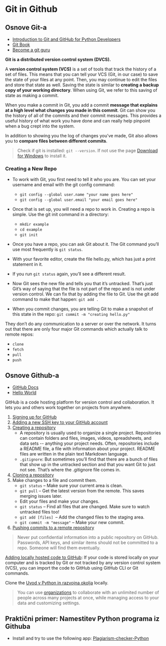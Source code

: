 # Git in Github

## Osnove Git-a
- [Introduction to Git and GitHub for Python Developers](https://realpython.com/python-git-github-intro/)
- [Git Book](https://git-scm.com/book/en/v2)
- [Become a git guru](https://www.atlassian.com/git/tutorials)

**Git is a distributed version control system (DVCS).**

A **version control system (VCS)** is a set of tools that track the history of a set of files. This means that you can tell your VCS (Git, in our case) to save the state of your files at any point. Then, you may continue to edit the files and store that state as well. Saving the state is similar to **creating a backup copy of your working directory**. When using Git, we refer to this saving of state as making a commit.

When you make a commit in Git, you add a commit **message that explains at a high level what changes you made in this commit**. Git can show you the history of all of the commits and their commit messages. This provides a useful history of what work you have done and can really help pinpoint when a bug crept into the system.

In addition to showing you the log of changes you’ve made, Git also allows you to **compare files between different commits**.

> Check if git is installed: `git --version`. If not use the page [Download for Windows](https://git-scm.com/download/win) to install it.

### Creating a New Repo
- To work with Git, you first need to tell it who you are. You can set your username and email with the git config command: 
    - `git config --global user.name "your name goes here"`
    - `git config --global user.email "your email goes here"`
- Once that is set up, you will need a repo to work in. Creating a repo is simple. Use the git init command in a directory:
    - `mkdir example`
    - `cd example`
    - `git init`

- Once you have a repo, you can ask Git about it. The Git command you’ll use most frequently is `git status`.
- With your favorite editor, create the file hello.py, which has just a print statement in it.
- If you run `git status` again, you’ll see a different result.
- Now Git sees the new file and tells you that it’s untracked. That’s just Git’s way of saying that the file is not part of the repo and is not under version control. We can fix that by adding the file to Git. Use the git add command to make that happen: `git add .`
- When you commit changes, you are telling Git to make a snapshot of this state in the repo: `git commit -m "creating hello.py"`

They don’t do any communication to a server or over the network. It turns out that there are only four major Git commands which actually talk to remote repos:
- `clone`
- `fetch`
- `pull`
- `push`

## Osnove Github-a
- [GitHub Docs](https://docs.github.com/en)
- [Hello World](https://docs.github.com/en/get-started/quickstart/hello-world)

GitHub is a code hosting platform for version control and collaboration. It lets you and others work together on projects from anywhere.
1. [Signing up for GitHub](https://docs.github.com/en/get-started/signing-up-for-github)
2. [Adding a new SSH key to your GitHub account](https://docs.github.com/en/authentication/connecting-to-github-with-ssh/adding-a-new-ssh-key-to-your-github-account)
3. [Creating a repository](https://docs.github.com/en/get-started/quickstart/create-a-repo)
    - A repository is usually used to organize a single project. Repositories can contain folders and files, images, videos, spreadsheets, and data sets -- anything your project needs. Often, repositories include a README file, a file with information about your project. README files are written in the plain text Markdown language.
    - `.gitignore`: But sometimes you’ll find that there are a bunch of files that show up in the untracked section and that you want Git to just not see. That’s where the .gitignore file comes in.
4. [Cloning a repository](https://docs.github.com/en/repositories/creating-and-managing-repositories/cloning-a-repository)
5. Make changes to a file and commit them.
    - `git status` – Make sure your current area is clean.
    - `git pull` – Get the latest version from the remote. This saves merging issues later.
    - Edit your files and make your changes.
    - `git status` – Find all files that are changed. Make sure to watch untracked files too!
    - `git add [files] `– Add the changed files to the staging area.
    - `git commit -m "message"` – Make your new commit.
6. [Pushing commits to a remote repository](https://docs.github.com/en/get-started/using-git/pushing-commits-to-a-remote-repository)

>  Never put confidential information into a public repository on GitHub. Passwords, API keys, and similar items should not be committed to a repo. Someone will find them eventually.

[Adding locally hosted code to GitHub](https://docs.github.com/en/migrations/importing-source-code/using-the-command-line-to-import-source-code/adding-locally-hosted-code-to-github): If your code is stored locally on your computer and is tracked by Git or not tracked by any version control system (VCS), you can import the code to GitHub using GitHub CLI or Git commands.

Clone the [Uvod v Python in razvojna okolja](https://github.com/icta-tecaji/uvod-v-python-in-razvojna-okolja) locally.

> You can use [organizations](https://docs.github.com/en/organizations) to collaborate with an unlimited number of people across many projects at once, while managing access to your data and customizing settings.

## Praktični primer: Namestitev Python programa iz Githuba
- Install and try to use the following app: [Plagiarism-checker-Python](https://github.com/Kalebu/Plagiarism-checker-Python)
